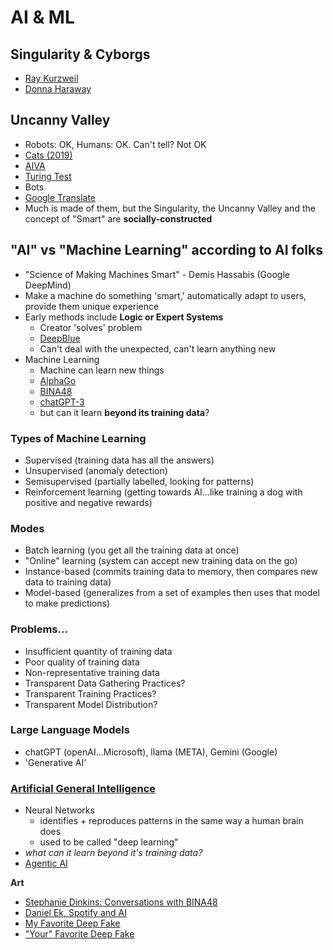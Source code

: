 # AI & ML

## Singularity & Cyborgs
- [Ray Kurzweil](https://www.goodreads.com/book/show/83518.The_Singularity_is_Near)
- [Donna Haraway](https://en.wikipedia.org/wiki/A_Cyborg_Manifesto)

## Uncanny Valley
- Robots: OK, Humans: OK. Can't tell? Not OK
- [Cats (2019)](https://www.youtube.com/watch?v=FtSd844cI7U)
- [AIVA](https://www.youtube.com/watch?v=6I3aKYyKl68)
- [Turing Test](http://web.cse.ohio-state.edu/~stiff.4/cse3521/turing-test.html)
- Bots
- [Google Translate](https://translate.google.com/)
- Much is made of them, but the Singularity, the Uncanny Valley and the concept of "Smart" are **socially-constructed**

## "AI" vs "Machine Learning" according to AI folks
- "Science of Making Machines Smart" - Demis Hassabis (Google DeepMind)
- Make a machine do something 'smart,' automatically adapt to users, provide them unique experience
- Early methods include **Logic or Expert Systems**
  - Creator 'solves' problem
  - [DeepBlue](https://en.wikipedia.org/wiki/Deep_Blue_(chess_computer))
  - Can't deal with the unexpected, can't learn anything new
- Machine Learning
  - Machine can learn new things
  - [AlphaGo](https://en.wikipedia.org/wiki/AlphaGo)
  - [BINA48](https://www.hansonrobotics.com/bina48-9/)
  - [chatGPT-3](https://www.nytimes.com/2022/04/15/magazine/ai-language.html?searchResultPosition=2)
  - but can it learn **beyond its training data**?

### Types of Machine Learning
- Supervised (training data has all the answers)
- Unsupervised (anomaly detection)
- Semisupervised (partially labelled, looking for patterns)
- Reinforcement learning (getting towards AI...like training a dog with positive and negative rewards)

### Modes
- Batch learning (you get all the training data at once)
- "Online" learning (system can accept new training data on the go)
- Instance-based (commits training data to memory, then compares new data to training data)
- Model-based (generalizes from a set of examples then uses that model to make predictions)

### Problems...
- Insufficient quantity of training data
- Poor quality of training data
- Non-representative training data
- Transparent Data Gathering Practices?
- Transparent Training Practices?
- Transparent Model Distribution?

### Large Language Models 
- chatGPT (openAI...Microsoft), llama (META), Gemini (Google)
- 'Generative AI'

### [Artificial General Intelligence](https://en.wikipedia.org/wiki/Artificial_general_intelligence)
- Neural Networks
  - identifies + reproduces patterns in the same way a human brain does
  - used to be called "deep learning"
- *what can it learn beyond it's training data?*
- [Agentic AI](https://blogs.nvidia.com/blog/what-is-agentic-ai/)



**Art**
- [Stephanie Dinkins: Conversations with BINA48](https://www.stephaniedinkins.com/conversations-with-bina48.html)
- [Daniel Ek, Spotify and AI](https://www.vice.com/en/article/epxxkn/musicians-are-dragging-spotifys-ceo-for-funding-a-military-ai-company)
- [My Favorite Deep Fake](https://moondisaster.org/film)
- ["Your" Favorite Deep Fake](https://www.youtube.com/watch?v=VWrhRBb-1Ig)
